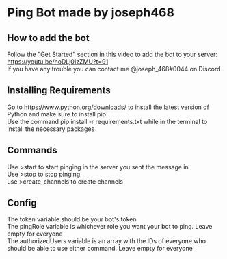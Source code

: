 # Ping Bot made by joseph468

## How to add the bot
Follow the "Get Started" section in this video to add the bot to your server: https://youtu.be/hoDLj0IzZMU?t=91 \
If you have any trouble you can contact me @joseph_468#0044 on Discord

## Installing Requirements
Go to https://www.python.org/downloads/ to install the latest version of Python and make sure to install pip \
Use the command pip install -r requirements.txt while in the terminal to install the necessary packages

## Commands
Use >start to start pinging in the server you sent the message in \
Use >stop to stop pinging \
use >create_channels to create channels

## Config
The token variable should be your bot's token \
The pingRole variable is whichever role you want your bot to ping. Leave empty for everyone \
The authorizedUsers variable is an array with the IDs of everyone who should be able to use either command. Leave empty for everyone
